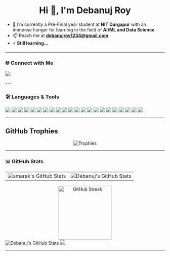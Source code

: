 <h1 align="center">Hi 👋, I'm Debanuj Roy</h1>

- 🌱 I’m currently a Pre-Final year student at **NIT Durgapur** with an immense hunger for learning in the field of **AI/ML and Data Science**
- 📫 Reach me at **debanujroy1234@gmail.com**
- ⚡ **Still learning...**

---
### 🌐 Connect with Me
<p>
  <a href="https://www.linkedin.com/in/debanuj-roy-b3709b275" target="_blank"><img src="https://img.shields.io/badge/LinkedIn-0077B5?style=for-the-badge&logo=linkedin&logoColor=white"></a>
</p>
---

### 🛠 Languages & Tools
<p>
  <img src="https://img.shields.io/badge/Python-3776AB?style=for-the-badge&logo=python&logoColor=white">
  <img src="https://img.shields.io/badge/Streamlit-FF4B4B?style=for-the-badge&logo=streamlit&logoColor=white">
  <img src="https://img.shields.io/badge/Numpy-013243?style=for-the-badge&logo=numpy&logoColor=white">
  <img src="https://img.shields.io/badge/Pandas-150458?style=for-the-badge&logo=pandas&logoColor=white">
  <img src="https://img.shields.io/badge/Matplotlib-%23ffffff.svg?style=for-the-badge&logo=Matplotlib&logoColor=black">
  <img src="https://img.shields.io/badge/PyTorch-%23EE4C2C.svg?style=for-the-badge&logo=PyTorch&logoColor=white">
  <img src="https://img.shields.io/badge/scikit--learn-%23F7931E.svg?style=for-the-badge&logo=scikit-learn&logoColor=white">
  <img src="https://img.shields.io/badge/TensorFlow-%23FF6F00.svg?style=for-the-badge&logo=TensorFlow&logoColor=white">
  <img src="https://img.shields.io/badge/FastAPI-005571?style=for-the-badge&logo=fastapi">
  <img src="https://img.shields.io/badge/mysql-4479A1.svg?style=for-the-badge&logo=mysql&logoColor=white">
  <img src="https://img.shields.io/badge/power_bi-F2C811?style=for-the-badge&logo=powerbi&logoColor=black">
  <img src="https://img.shields.io/badge/-selenium-%43B02A?style=for-the-badge&logo=selenium&logoColor=white">
  <img src="https://img.shields.io/badge/C++-00599C?style=for-the-badge&logo=cplusplus&logoColor=white">
  <img src="https://img.shields.io/badge/mediapipe-0097A7.svg?style=for-the-badge&logo=mediapipe&logoColor=white">
  <img src="https://img.shields.io/badge/opencv-%23white.svg?style=for-the-badge&logo=opencv&logoColor=white">
  <img src="https://img.shields.io/badge/c-%2300599C.svg?style=for-the-badge&logo=c&logoColor=white">
  <img src="https://img.shields.io/badge/html5-%23E34F26.svg?style=for-the-badge&logo=html5&logoColor=white">
  <img src="https://img.shields.io/badge/git-F05032?style=for-the-badge&logo=git&logoColor=white">
  <img src="https://img.shields.io/badge/github-181717?style=for-the-badge&logo=github&logoColor=white">
  <img src="https://img.shields.io/badge/docker-2496ED?style=for-the-badge&logo=docker&logoColor=white">
  <img src="https://img.shields.io/badge/LangChain-green?logo=langchain&logoColor=white&style=for-the-badge">
  <img src="https://img.shields.io/badge/pydantic-purple?logo=pydantic&logoColor=white&style=for-the-badge">
  
</p>

---

## GitHub Trophies  
<p align="center">
  <img src="https://github-profile-trophy.vercel.app/?username=kaiallalone&theme=gitdimmed&no-bg=true" alt="Trophies"/>
</p>

---



### 📊 GitHub Stats
<table>
  <tr>
<td><img style="border: none;" src="https://github-profile-summary-cards.vercel.app/api/cards/profile-details?username=KaiAllAlone&theme=github_dark" alt="smarak's GitHub Stats"/></td>
<td><img style="border: none;" src="https://github-profile-summary-cards.vercel.app/api/cards/most-commit-language?username=KaiAllAlone&theme=gotham" alt="Debanuj's GitHub Stats"></td>
  </tr>
  </table>
<div align="center">
  <img 
    src="https://streak-stats.vercel.app?user=KaiAllAlone&theme=gotham&hide_border=true" 
    alt="GitHub Streak" 
    height="170" 
    style="display: block; margin: auto; border: none;"
  />
</div>
<img style="border: none;" src="https://github-readme-activity-graph.vercel.app/graph?username=KaiAllAlone&theme=github-compact" alt="Debanuj's GitHub Stats">
<img src="https://holopin.me/kaiallalone">

---
